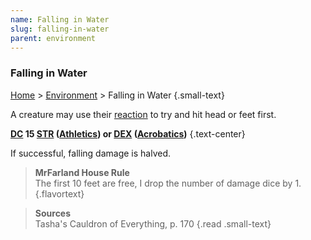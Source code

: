 ```yaml
---
name: Falling in Water
slug: falling-in-water
parent: environment
---
```

### Falling in Water
[Home](dm-operations-center) > [Environment](environment) > Falling in Water {.small-text}

A creature may use their [reaction](reaction) to try and hit head or feet first.

**[DC](difficulty-class) 15 [STR](strength) ([Athletics](athletics)) or [DEX](dexterity) ([Acrobatics](acrobatics))** {.text-center}

If successful, falling damage is halved.

> **MrFarland House Rule**<br/>
> The first 10 feet are free, I drop the number of damage dice by 1.
{.flavortext}

> **Sources** <br/>
> Tasha's Cauldron of Everything, p. 170
{.read .small-text}
